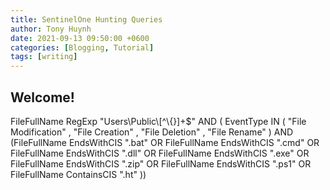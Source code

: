 ```yaml
---
title: SentinelOne Hunting Queries
author: Tony Huynh
date: 2021-09-13 09:50:00 +0600
categories: [Blogging, Tutorial]
tags: [writing]
---
```


## Welcome!

FileFullName RegExp "Users\\Public\\[^\\\{\}]+$" AND ( EventType IN ( "File Modification" , "File Creation" , "File Deletion" , "File Rename" )  AND (FileFullName EndsWithCIS ".bat" OR FileFullName EndsWithCIS ".cmd" OR FileFullName EndsWithCIS ".dll" OR FileFullName EndsWithCIS ".exe" OR FileFullName EndsWithCIS ".zip" OR FileFullName EndsWithCIS ".ps1" OR FileFullName ContainsCIS ".ht" ))
